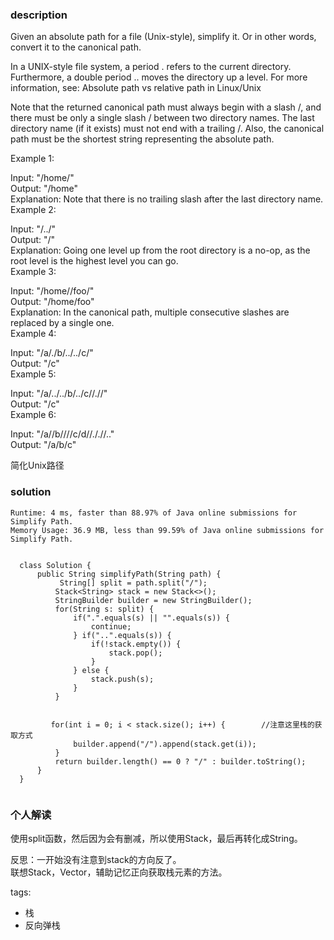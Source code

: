 ### description    
  Given an absolute path for a file (Unix-style), simplify it. Or in other words, convert it to the canonical path.  
    
  In a UNIX-style file system, a period . refers to the current directory. Furthermore, a double period .. moves the directory up a level. For more information, see: Absolute path vs relative path in Linux/Unix  
    
  Note that the returned canonical path must always begin with a slash /, and there must be only a single slash / between two directory names. The last directory name (if it exists) must not end with a trailing /. Also, the canonical path must be the shortest string representing the absolute path.  
    
     
    
  Example 1:  
    
  Input: "/home/"  
  Output: "/home"  
  Explanation: Note that there is no trailing slash after the last directory name.  
  Example 2:  
    
  Input: "/../"  
  Output: "/"  
  Explanation: Going one level up from the root directory is a no-op, as the root level is the highest level you can go.  
  Example 3:  
    
  Input: "/home//foo/"  
  Output: "/home/foo"  
  Explanation: In the canonical path, multiple consecutive slashes are replaced by a single one.  
  Example 4:  
    
  Input: "/a/./b/../../c/"  
  Output: "/c"  
  Example 5:  
    
  Input: "/a/../../b/../c//.//"  
  Output: "/c"  
  Example 6:  
    
  Input: "/a//b////c/d//././/.."  
  Output: "/a/b/c"  
    
  简化Unix路径  
### solution    
```    
Runtime: 4 ms, faster than 88.97% of Java online submissions for Simplify Path.  
Memory Usage: 36.9 MB, less than 99.59% of Java online submissions for Simplify Path.  
  
  
  class Solution {  
      public String simplifyPath(String path) {  
           String[] split = path.split("/");  
          Stack<String> stack = new Stack<>();  
          StringBuilder builder = new StringBuilder();  
          for(String s: split) {  
              if(".".equals(s) || "".equals(s)) {  
                  continue;  
              } if("..".equals(s)) {  
                  if(!stack.empty()) {  
                      stack.pop();  
                  }  
              } else {  
                  stack.push(s);  
              }  
          }  
            
            
         for(int i = 0; i < stack.size(); i++) {        //注意这里栈的获取方式  
              builder.append("/").append(stack.get(i));  
          }  
          return builder.length() == 0 ? "/" : builder.toString();  
      }  
  }  
    
```    
    
### 个人解读    
  使用split函数，然后因为会有删减，所以使用Stack，最后再转化成String。  
    
  反思：一开始没有注意到stack的方向反了。  
  联想Stack，Vector，辅助记忆正向获取栈元素的方法。  
    
tags:    
  -  栈  
  -  反向弹栈  
